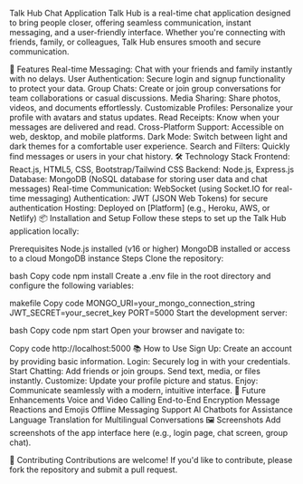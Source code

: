 Talk Hub Chat Application
Talk Hub is a real-time chat application designed to bring people closer, offering seamless communication, instant messaging, and a user-friendly interface. Whether you're connecting with friends, family, or colleagues, Talk Hub ensures smooth and secure communication.

🚀 Features
Real-time Messaging: Chat with your friends and family instantly with no delays.
User Authentication: Secure login and signup functionality to protect your data.
Group Chats: Create or join group conversations for team collaborations or casual discussions.
Media Sharing: Share photos, videos, and documents effortlessly.
Customizable Profiles: Personalize your profile with avatars and status updates.
Read Receipts: Know when your messages are delivered and read. 
Cross-Platform Support: Accessible on web, desktop, and mobile platforms.
Dark Mode: Switch between light and dark themes for a comfortable user experience.
Search and Filters: Quickly find messages or users in your chat history.
🛠️ Technology Stack
Frontend: React.js, HTML5, CSS, Bootstrap/Tailwind CSS
Backend: Node.js, Express.js
Database: MongoDB (NoSQL database for storing user data and chat messages)
Real-time Communication: WebSocket (using Socket.IO for real-time messaging)
Authentication: JWT (JSON Web Tokens) for secure authentication
Hosting: Deployed on [Platform] (e.g., Heroku, AWS, or Netlify)
📦 Installation and Setup
Follow these steps to set up the Talk Hub application locally:

Prerequisites
Node.js installed (v16 or higher)
MongoDB installed or access to a cloud MongoDB instance
Steps
Clone the repository:


bash
Copy code
npm install
Create a .env file in the root directory and configure the following variables:

makefile
Copy code
MONGO_URI=your_mongo_connection_string
JWT_SECRET=your_secret_key
PORT=5000
Start the development server:

bash
Copy code
npm start
Open your browser and navigate to:


Copy code
http://localhost:5000
📚 How to Use
Sign Up: Create an account by providing basic information.
Login: Securely log in with your credentials.
Start Chatting:
Add friends or join groups.
Send text, media, or files instantly.
Customize: Update your profile picture and status.
Enjoy: Communicate seamlessly with a modern, intuitive interface.
🌟 Future Enhancements
Voice and Video Calling
End-to-End Encryption
Message Reactions and Emojis
Offline Messaging Support
AI Chatbots for Assistance
Language Translation for Multilingual Conversations
🖼️ Screenshots
Add screenshots of the app interface here (e.g., login page, chat screen, group chat).

🤝 Contributing
Contributions are welcome! If you'd like to contribute, please fork the repository and submit a pull request.

